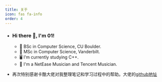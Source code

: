 ```yaml
---
title: 关于
icon: fas fa-info
order: 4
---
```

- ### Hi there 👋, I'm 01!

  - 🏫 BSc in Computer Science, CU Boulder.
  - 🏫 MSc in Computer Science, Vanderbilt.
  - 🖥️ I'm currently studying C++.
  - 🎹 I'm a NetEase Musician and Tencent Musician.
  
  
  
- 再次特别感谢卡酷大佬对我整理笔记和学习过程中的帮助。大佬的[github地址](https://github.com/kaku-iwate)

